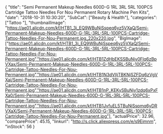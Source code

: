 {
	"title": "Semi Permanent Makeup Needles 600D-G 1RL 3RL 5RL 100PCS Cartridge Tattoo Needles For Nou Permanent Rotary Machine Pen Kits",
	"date": "2018-10-31 10:30:20",
	"SubCat": ["Beauty & Health"],
	"categories": ["Tattoo "],
	"thumbnailImage": "https://ae01.alicdn.com/kf/HTB1_3i_EQ9WBuNjSspeq6yz5VXaQ/Semi-Permanent-Makeup-Needles-600D-G-1RL-3RL-5RL-100PCS-Cartridge-Tattoo-Needles-For-Nou-Permanent.jpg_220x220.jpg",
	"BigImage": ["https://ae01.alicdn.com/kf/HTB1_3i_EQ9WBuNjSspeq6yz5VXaQ/Semi-Permanent-Makeup-Needles-600D-G-1RL-3RL-5RL-100PCS-Cartridge-Tattoo-Needles-For-Nou-Permanent.jpg","https://ae01.alicdn.com/kf/HTB1ZdHbEKSSBuNjy0Flq6zBpVXax/Semi-Permanent-Makeup-Needles-600D-G-1RL-3RL-5RL-100PCS-Cartridge-Tattoo-Needles-For-Nou-Permanent.jpg","https://ae01.alicdn.com/kf/HTB1N3dVlljTBKNjSZFDq6zVgVXai/Semi-Permanent-Makeup-Needles-600D-G-1RL-3RL-5RL-100PCS-Cartridge-Tattoo-Needles-For-Nou-Permanent.jpg","https://ae01.alicdn.com/kf/HTB1nP_KEKySBuNjy1zdq6xPxFXa0/Semi-Permanent-Makeup-Needles-600D-G-1RL-3RL-5RL-100PCS-Cartridge-Tattoo-Needles-For-Nou-Permanent.jpg","https://ae01.alicdn.com/kf/HTB1JvfuEL5TBuNjSspmq6yDRVXaX/Semi-Permanent-Makeup-Needles-600D-G-1RL-3RL-5RL-100PCS-Cartridge-Tattoo-Needles-For-Nou-Permanent.jpg"],
	"actualPrice": 32.96,
	"comparePrice": 45.15,
	"linkurl": "http://s.click.aliexpress.com/e/s9Eimnm",
	"inStock": 56
}
